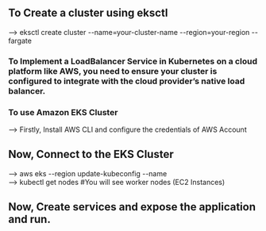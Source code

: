 ## To Create a cluster using eksctl <br>
--> eksctl create cluster --name=your-cluster-name --region=your-region --fargate <br>

### To Implement a LoadBalancer Service in Kubernetes on a cloud platform like AWS, you need to ensure your cluster is configured to integrate with the cloud provider’s native load balancer. <br>
### To use Amazon EKS Cluster <br>

--> Firstly, Install AWS CLI and configure the credentials of AWS Account <br>
## Now, Connect to the EKS Cluster <br>
--> aws eks --region <region> update-kubeconfig --name <cluster-name> <br>
--> kubectl get nodes #You will see worker nodes (EC2 Instances) <br>

## Now, Create services and expose the application and run.
